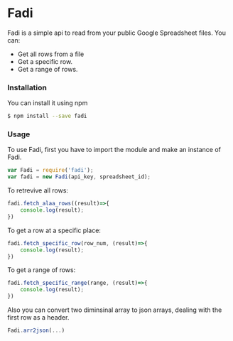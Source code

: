 # Fadi

Fadi is a simple api to read from your public Google Spreadsheet files. You can:

  - Get all rows from a file
  - Get a specific row.
  - Get a range of rows.

### Installation
You can install it using npm
```bash
$ npm install --save fadi
```

### Usage
To use Fadi, first you have to import the module and make an instance of Fadi.
```js
var Fadi = require('fadi');
var fadi = new Fadi(api_key, spreadsheet_id);
```

To retrevive all rows:
```js
fadi.fetch_alaa_rows((result)=>{
    console.log(result);
})
```

To get a row at a specific place:
```js
fadi.fetch_specific_row(row_num, (result)=>{
    console.log(result);
})
```

To get a range of rows:
```js
fadi.fetch_specific_range(range, (result)=>{
    console.log(result);
})
```

Also you can convert two diminsinal array to json arrays, dealing with the first row as a header.
```js
Fadi.arr2json(...)
```


